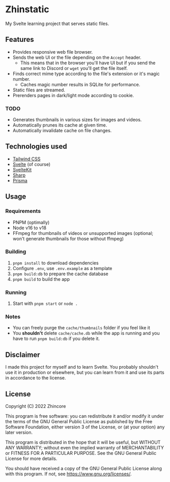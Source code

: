 # Zhinstatic

My Svelte learning project that serves static files.

## Features

- Provides responsive web file browser.
- Sends the web UI or the file depending on the `Accept` header.
  - This means that in the browser you'll have UI but if you send the same link to Discord or `wget` you'll get the file itself.
- Finds correct mime type according to the file's extension or it's magic number.
  - Caches magic number results in SQLite for performance.
- Static files are streamed.
- Prerenders pages in dark/light mode according to cookie.

### TODO

- Generates thumbnails in various sizes for images and videos.
- Automatically prunes its cache at given time.
- Automatically invalidate cache on file changes.

## Technologies used

- [Tailwind CSS](https://tailwindcss.com/)
- [Svelte](https://svelte.dev/) (of course)
- [SvelteKit](https://kit.svelte.dev/)
- [Sharp](https://sharp.pixelplumbing.com/)
- [Prisma](https://prisma.io/)

## Usage

### Requirements

- PNPM (optimally)
- Node v16 to v18
- FFmpeg for thumbnails of videos or unsupported images (optional; won't generate thumbnails for those without ffmpeg)

### Building

1. `pnpm install` to download dependencies
2. Configure `.env`, use `.env.example` as a template
3. `pnpm build:db` to prepare the cache database
4. `pnpm build` to build the app

### Running

1. Start with `pnpm start` or `node .`

### Notes

- You can freely purge the `cache/thumbnails` folder if you feel like it
- You **shouldn't** delete `cache/cache.db` while the app is running and you have to run `pnpm build:db` if you delete it.

## Disclaimer

I made this project for myself and to learn Svelte. You probably shouldn't use it in production or elsewhere, but you can learn from it and use its parts in accordance to the license.

## License

Copyright (C) 2022 Zhincore

This program is free software: you can redistribute it and/or modify
it under the terms of the GNU General Public License as published by
the Free Software Foundation, either version 3 of the License, or
(at your option) any later version.

This program is distributed in the hope that it will be useful,
but WITHOUT ANY WARRANTY; without even the implied warranty of
MERCHANTABILITY or FITNESS FOR A PARTICULAR PURPOSE. See the
GNU General Public License for more details.

You should have received a copy of the GNU General Public License
along with this program. If not, see <https://www.gnu.org/licenses/>.
